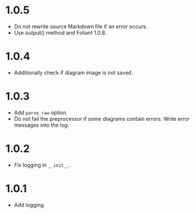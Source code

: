 # 1.0.5

-   Do not rewrite source Markdown file if an error occurs.
-   Use output() method and Foliant 1.0.8.

# 1.0.4

-   Additionally сheck if diagram image is not saved.

# 1.0.3

-   Add `parse_raw` option.
-   Do not fail the preprocessor if some diagrams contain errors. Write error messages into the log.

# 1.0.2

-   Fix logging in `__init__`.

# 1.0.1

-   Add logging.
